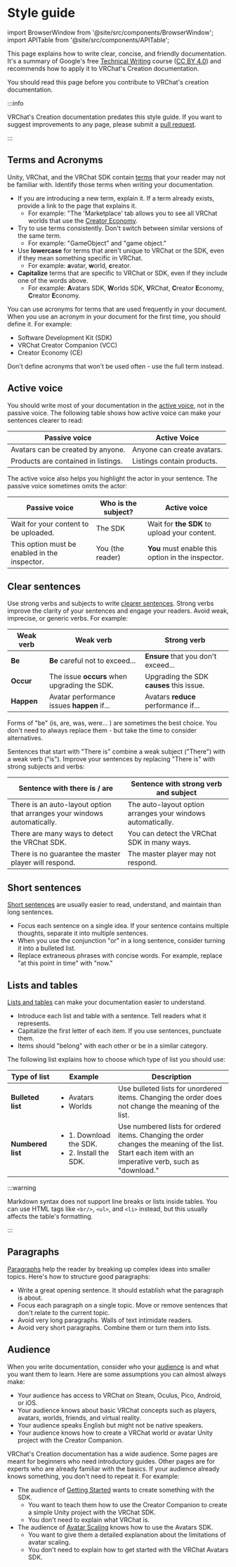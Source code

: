 # Style guide

import BrowserWindow from '@site/src/components/BrowserWindow';
import APITable from '@site/src/components/APITable';

This page explains how to write clear, concise, and friendly documentation. It's a summary of Google's free [Technical Writing](https://developers.google.com/tech-writing/overview) course ([CC BY 4.0](https://creativecommons.org/licenses/by/4.0/)) and recommends how to apply it to VRChat's Creation documentation.

You should read this page before you contribute to VRChat's creation documentation. 

:::info

VRChat's Creation documentation predates this style guide. If you want to suggest improvements to any page, please submit a [pull request](https://github.com/vrchat-community/creator-docs/pulls).

:::

## Terms and Acronyms

Unity, VRChat, and the VRChat SDK contain [terms](https://developers.google.com/tech-writing/one/words) that your reader may not be familiar with. Identify those terms when writing your documentation. 

- If you are introducing a new term, explain it. If a term already exists, provide a link to the page that explains it.
	- For example: "The 'Marketplace' tab allows you to see all VRChat worlds that use the [Creator Economy](/economy/).
- Try to use terms consistently. Don't switch between similar versions of the same term.
	- For example: "GameObject" and "game object."
- Use **lowercase** for terms that aren't unique to VRChat or the SDK, even if they mean something specific in VRChat.
	- For example: **a**vatar, **w**orld, **c**reator.
- **Capitalize** terms that are specific to VRChat or SDK, even if they include one of the words above.
	- For example: **A**vatars SDK, **W**orlds SDK, **V**RChat, **C**reator **E**conomy, **C**reator **E**conomy.

You can use acronyms for terms that are used frequently in your document. When you use an acronym in your document for the first time, you should define it. For example:  

- Software Development Kit (SDK)
- VRChat Creator Companion (VCC)
- Creator Economy (CE)

Don't define acronyms that won't be used often - use the full term instead.
## Active voice

You should write most of your documentation in the [active voice](https://developers.google.com/tech-writing/one/active-voice), not in the passive voice. The following table shows how active voice can make your sentences clearer to read:

| Passive voice                       | Active Voice               |
| ----------------------------------- | -------------------------- |
| Avatars can be created by anyone.   | Anyone can create avatars. |
| Products are contained in listings. | Listings contain products. |

The active voice also helps you highlight the actor in your sentence. The passive voice sometimes omits the actor:

| Passive voice                                 | Who is the subject? | Active voice                                      |
| --------------------------------------------- | ------------------- | ------------------------------------------------- |
| Wait for your content to be uploaded.         | The SDK             | Wait for **the SDK** to upload your content.      |
| This option must be enabled in the inspector. | You (the reader)    | **You** must enable this option in the inspector. |

## Clear sentences

Use strong verbs and subjects to write [clearer sentences](https://developers.google.com/tech-writing/one/clear-sentences). Strong verbs improve the clarity of your sentences and engage your readers. Avoid weak, imprecise, or generic verbs. For example:

| Weak verb  | Weak verb                                    | Strong verb                              |
| ---------- | -------------------------------------------- | ---------------------------------------- |
| **Be**     | **Be** careful not to exceed...              | **Ensure** that you don't exceed...      |
| **Occur**  | The issue **occurs** when upgrading the SDK. | Upgrading the SDK **causes** this issue. |
| **Happen** | Avatar performance issues **happen** if...   | Avatars **reduce** performance if...     |

Forms of "be" (is, are, was, were... ) are sometimes the best choice. You don't need to always replace them - but take the time to consider alternatives.

Sentences that start with "There is" combine a weak subject ("There") with a weak verb ("is"). Improve your sentences by replacing "There is" with strong subjects and verbs:

| Sentence with there is / are                                             | Sentence with strong verb and subject                       |
| ------------------------------------------------------------------------ | ----------------------------------------------------------- |
| There is an auto-layout option that arranges your windows automatically. | The auto-layout option arranges your windows automatically. |
| There are many ways to detect the VRChat SDK.                            | You can detect the VRChat SDK in many ways.                 |
| There is no guarantee the master player will respond.                    | The master player may not respond.                          |

## Short sentences

[Short sentences](https://developers.google.com/tech-writing/one/short-sentences) are usually easier to read, understand, and maintain than long sentences.

- Focus each sentence on a single idea. If your sentence contains multiple thoughts, separate it into multiple sentences.
- When you use the conjunction "or" in a long sentence, consider turning it into a bulleted list.
- Replace extraneous phrases with concise words. For example, replace "at this point in time" with "now." 

## Lists and tables

[Lists and tables](https://developers.google.com/tech-writing/one/lists-and-tables) can make your documentation easier to understand. 

- Introduce each list and table with a sentence. Tell readers what it represents.
- Capitalize the first letter of each item. If you use sentences, punctuate them.
- Items should "belong" with each other or be in a similar category.


The following list explains how to choose which type of list you should use:

| Type of list      | Example                                                            | Description                                                                                                                                                |
| ----------------- | ------------------------------------------------------------------ | ---------------------------------------------------------------------------------------------------------------------------------------------------------- |
| **Bulleted list** | <ul><li>Avatars</li><li>Worlds</li></ul>                           | Use bulleted lists for unordered items. Changing the order does not change the meaning of the list.                                                        |
| **Numbered list** | <ul><li>1. Download the SDK.</li><li>2. Install the SDK.</li></ul> | Use numbered lists for ordered items. Changing the order changes the meaning of the list.<br/>Start each item with an imperative verb, such as "download." |


:::warning

Markdown syntax does not support line breaks or lists inside tables. You can use HTML tags like `<br/>`, `<ul>`, and `<li>` instead, but this usually affects the table's formatting.

:::

## Paragraphs

[Paragraphs](https://developers.google.com/tech-writing/one/paragraphs) help the reader by breaking up complex ideas into smaller topics. Here's how to structure good paragraphs:

- Write a great opening sentence. It should establish what the paragraph is about.
- Focus each paragraph on a single topic. Move or remove sentences that don't relate to the current topic.
- Avoid very long paragraphs. Walls of text intimidate readers.
- Avoid very short paragraphs. Combine them or turn them into lists.

## Audience

When you write documentation, consider who your [audience](https://developers.google.com/tech-writing/one/audience) is and what you want them to learn. Here are some assumptions you can almost always make:

- Your audience has access to VRChat on Steam, Oculus, Pico, Android, or iOS. 
- Your audience knows about basic VRChat concepts such as players, avatars, worlds, friends, and virtual reality.
- Your audience speaks English but might not be native speakers.
- Your audience knows how to create a VRChat world or avatar Unity project with the Creator Companion.

VRChat's Creation documentation has a wide audience. Some pages are meant for beginners who need introductory guides. Other pages are for experts who are already familiar with the basics. If your audience already knows something, you don't need to repeat it. For example: 

- The audience of [Getting Started](/sdk/) wants to create something with the SDK.
	- You want to teach them how to use the Creator Companion to create a simple Unity project with the VRChat SDK.
	- You don't need to explain what VRChat is.
- The audience of [Avatar Scaling](/avatars/avatar-scaling) knows how to use the Avatars SDK.
	- You want to give them a detailed explanation about the limitations of avatar scaling.
	- You don't need to explain how to get started with the VRChat Avatars SDK.
